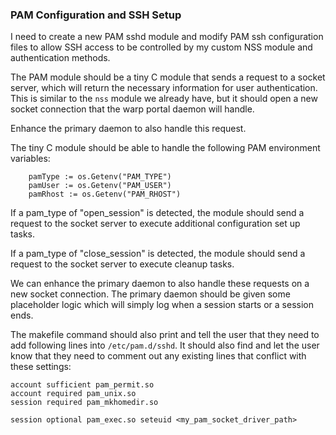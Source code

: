 ### PAM Configuration and SSH Setup

I need to create a new PAM sshd module and modify PAM ssh configuration files to allow SSH access to be controlled by my custom NSS module and authentication methods.

The PAM module should be a tiny C module that sends a request to a socket server, which will return the necessary information for user authentication. This is similar to the `nss` module we already have, but it should open a new socket connection that the warp portal daemon will handle.

Enhance the primary daemon to also handle this request.

The tiny C module should be able to handle the following PAM environment variables:

```
	pamType := os.Getenv("PAM_TYPE")
	pamUser := os.Getenv("PAM_USER")
	pamRhost := os.Getenv("PAM_RHOST")
```

If a pam_type of "open_session" is detected, the module should send a request to the socket server to execute additional configuration set up tasks.

If a pam_type of "close_session" is detected, the module should send a request to the socket server to execute cleanup tasks.

We can enhance the primary daemon to also handle these requests on a new socket connection. The primary daemon should be given some placeholder logic which will simply log when a session starts or a session ends.

The makefile command should also print and tell the user that they need to add following lines into `/etc/pam.d/sshd`. It should also find and let the user know that they need to comment out any existing lines that conflict with these settings:

```
account sufficient pam_permit.so
account required pam_unix.so
session required pam_mkhomedir.so

session optional pam_exec.so seteuid <my_pam_socket_driver_path>
```
